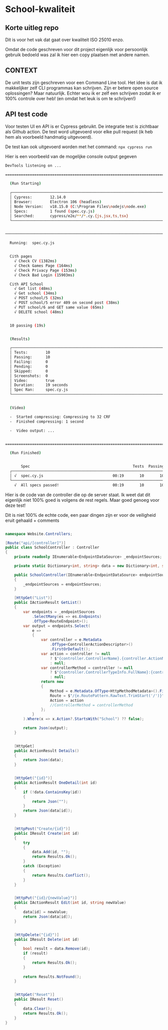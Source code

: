 # School-kwaliteit

## Korte uitleg repo

Dit is voor het vak dat gaat over kwaliteit ISO 25010 enzo.

Omdat de code geschreven voor dit project eigenlijk voor persoonlijk gebruik bedoeld was zal ik hier een copy plaatsen met andere namen.

## CONTEXT

De unit tests zijn geschreven voor een Command Line tool. Het idee is dat ik makkelijker zelf CLI programmas kan schrijven.
Zijn er betere open source oplossingen? Maar natuurlijk. Echter wou ik er zelf een schrijven zodat ik er 100% controle over heb! (en omdat het leuk is om te schrijven!)



## API test code

Voor testen UI en API is er Cypress gebruikt. De integratie test is zichtbaar als Github action. De test word uitgevoerd voor elke pull request (ik heb hem als voorbeeld handmatig uitgevoerd).

De test kan ook uitgevoerd worden met het command:
`npx cypress run`


Hier is een voorbeeld van de mogelijke console output gegeven
```bash
DevTools listening on ...

====================================================================================================

  (Run Starting)

  ┌────────────────────────────────────────────────────────────────────────────────────────────────┐
  │ Cypress:        12.14.0                                                                        │
  │ Browser:        Electron 106 (headless)                                                        │
  │ Node Version:   v18.15.0 (C:\Program Files\nodejs\node.exe)                                    │
  │ Specs:          1 found (spec.cy.js)                                                           │
  │ Searched:       cypress/e2e/**/*.cy.{js,jsx,ts,tsx}                                            │
  └────────────────────────────────────────────────────────────────────────────────────────────────┘


────────────────────────────────────────────────────────────────────────────────────────────────────

  Running:  spec.cy.js                                                                      (1 of 1)


  Cith pages
    √ Check CV (1382ms)
    √ Check Games Page (164ms)
    √ Check Privacy Page (153ms)
    √ Check Bad Login (15903ms)

  Cith API School
    √ Get list (48ms)
    √ Get school (34ms)
    √ POST school/5 (32ms)
    √ POST school/5 error 409 on second post (38ms)
    √ PUT school/6 and GET same value (65ms)
    √ DELETE school (48ms)


  10 passing (19s)


  (Results)

  ┌────────────────────────────────────────────────────────────────────────────────────────────────┐
  │ Tests:        10                                                                               │
  │ Passing:      10                                                                               │
  │ Failing:      0                                                                                │
  │ Pending:      0                                                                                │
  │ Skipped:      0                                                                                │
  │ Screenshots:  0                                                                                │
  │ Video:        true                                                                             │
  │ Duration:     19 seconds                                                                       │
  │ Spec Ran:     spec.cy.js                                                                       │
  └────────────────────────────────────────────────────────────────────────────────────────────────┘


  (Video)

  -  Started compressing: Compressing to 32 CRF
  -  Finished compressing: 1 second

  -  Video output: ...


====================================================================================================

  (Run Finished)


       Spec                                              Tests  Passing  Failing  Pending  Skipped
  ┌────────────────────────────────────────────────────────────────────────────────────────────────┐
  │ √  spec.cy.js                               00:19       10       10        -        -        - │
  └────────────────────────────────────────────────────────────────────────────────────────────────┘
    √  All specs passed!                        00:19       10       10        -        -        -

```

Hier is de code van de controller die op de server staat. Ik weet dat dit eigenlijk niet 100% goed is volgens de rest regels. Maar goed genoeg voor deze test!

Dit is niet 100% de echte code, een paar dingen zijn er voor de veiligheid eruit gehaald + comments
```csharp

namespace Website.Controllers;

[Route("api/[controller]")]
public class SchoolController : Controller
{
    private readonly IEnumerable<EndpointDataSource> _endpointSources;

    private static Dictionary<int, string> data = new Dictionary<int, string>();

    public SchoolController(IEnumerable<EndpointDataSource> endpointSources) 
    {
        _endpointSources = endpointSources;
    }

    [HttpGet("List")]
    public IActionResult GetList()
    {
        var endpoints = _endpointSources
            .SelectMany(es => es.Endpoints)
            .OfType<RouteEndpoint>();
        var output = endpoints.Select(
            e =>
            {
                var controller = e.Metadata
                    .OfType<ControllerActionDescriptor>()
                    .FirstOrDefault();
                var action = controller != null
                    ? $"{controller.ControllerName}.{controller.ActionName}"
                    : null;
                var controllerMethod = controller != null
                    ? $"{controller.ControllerTypeInfo.FullName}:{controller.MethodInfo.Name}"
                    : null;
                return new
                {
                    Method = e.Metadata.OfType<HttpMethodMetadata>().FirstOrDefault()?.HttpMethods?[0],
                    Route = $"/{e.RoutePattern.RawText.TrimStart('/')}",
                    Action = action
                    //ControllerMethod = controllerMethod
                };
            }
        ).Where(x => x.Action?.StartsWith("School") ?? false);

        return Json(output);
    }


    [HttpGet]
    public ActionResult Details()
    {
        return Json(data);
    }


    [HttpGet("{id}")]
    public ActionResult OneDetail(int id)
    {
        if (!data.ContainsKey(id))
        {
            return Json("");
        }
        return Json(data[id]);
    }


    [HttpPost("Create/{id}")]
    public IResult Create(int id)
    {
        try
        {
            data.Add(id, "");
            return Results.Ok();
        }
        catch (Exception)
        {
            return Results.Conflict();
        }
    }


    [HttpPut("{id}/{newValue}")]
    public IActionResult Edit(int id, string newValue)
    {
        data[id] = newValue;
        return Json(data[id]);
    }


    [HttpDelete("{id}")]
    public IResult Delete(int id)
    {
        bool result = data.Remove(id);
        if (result)
        {
            return Results.Ok();
        }
        
        return Results.NotFound();
    }


    [HttpGet("Reset")]
    public IResult Reset()
    {
        data.Clear();
        return Results.Ok();
    }
}
```